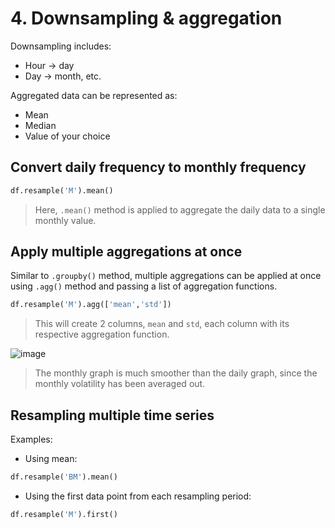 # 4. Downsampling & aggregation

Downsampling includes:
- Hour -> day
- Day -> month, etc.

Aggregated data can be represented as:
- Mean
- Median
- Value of your choice

## Convert daily frequency to monthly frequency
```py
df.resample('M').mean()
```
> Here, `.mean()` method is applied to aggregate the daily data to a single monthly value.

## Apply multiple aggregations at once 
Similar to `.groupby()` method, multiple aggregations can be applied at once using `.agg()` method and passing a list of aggregation functions.

```py
df.resample('M').agg(['mean','std'])
```
> This will create 2 columns, `mean` and `std`, each column with its respective aggregation function.

![image](https://user-images.githubusercontent.com/70928356/234734330-a75ccbc7-8f45-4a2f-b25a-9d346a97f504.png)

> The monthly graph is much smoother than the daily graph, since the monthly volatility has been averaged out.

## Resampling multiple time series

Examples:
- Using mean:
```py
df.resample('BM').mean()
```
- Using the first data point from each resampling period:
```py
df.resample('M').first()
```
